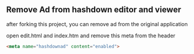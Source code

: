 ## Remove Ad from hashdown editor and viewer
after forking this project, you can remove ad from the original application

open edit.html and index.htm and remove this meta from the header
```html
<meta name="hashdownad" content="enabled">
```